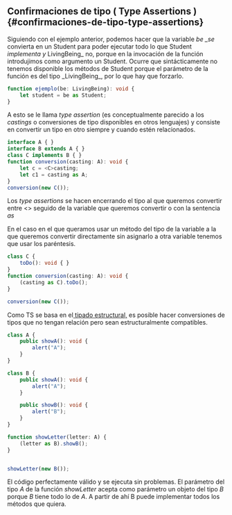 ## Confirmaciones de tipo \( Type Assertions \) {#confirmaciones-de-tipo-type-assertions}

Siguiendo con el ejemplo anterior, podemos hacer que la variable _be \_se_ convierta en un Student para poder ejecutar todo lo que Student _implementa y_ LivingBeing_ no, porque en la invocación de la función introdujimos como argumento un Student. Ocurre que sintácticamente no tenemos disponible los métodos de Student porque el parámetro de la función es del tipo \_LivingBeing_, por lo que hay que forzarlo.

```ts
function ejemplo(be: LivingBeing): void {
    let student = be as Student;
}
```

A esto se le llama _type assertion_ \(es conceptualmente parecido a los _castings_ o conversiones de tipo disponibles en otros lenguajes\) y consiste en convertir un tipo en otro siempre y cuando estén relacionados.

```ts
interface A { }
interface B extends A { }
class C implements B { }
function conversion(casting: A): void {
    let c = <C>casting;
    let c1 = casting as A;
}
conversion(new C());
```

Los _type assertions_ se hacen encerrando el tipo al que queremos convertir entre &lt;&gt; seguido de la variable que queremos convertir o con la sentencia _as_

En el caso en el que queramos usar un método del tipo de la variable a la que queremos convertir directamente sin asignarlo a otra variable tenemos que usar los paréntesis.

```ts
class C {
    toDo(): void { }
}
function conversion(casting: A): void {
    (casting as C).toDo();
}

conversion(new C());
```

Como TS se basa en el[ tipado estructural,](/clases/confirmaciones_de_tipo__type_assertions.md) es posible hacer conversiones de tipos que no tengan relación pero sean estructuralmente compatibles.

```ts
class A {
    public showA(): void {
        alert("A");
    }
}

class B {
    public showA(): void {
        alert("A");
    }

    public showB(): void {
        alert("B");
    }
}

function showLetter(letter: A) {
    (letter as B).showB();
}


showLetter(new B());
```

El código perfectamente válido y se ejecuta sin problemas. El parámetro del tipo _A_ de la función _showLetter_ acepta como parámetro un objeto del tipo _B_ porque _B_ tiene todo lo de _A_. A partir de ahí B puede implementar todos los métodos que quiera.

